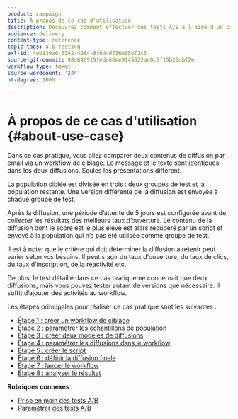 ```yaml
---
product: campaign
title: À propos de ce cas d'utilisation
description: Découvrez comment effectuer des tests A/B à l’aide d’un cas d’utilisation spécifique.
audience: delivery
content-type: reference
topic-tags: a-b-testing
exl-id: 4eb139a0-5342-4084-9f6d-d736e05bf1c6
source-git-commit: 98d646919fedc66ee9145522ad0c5f15b25dbf2e
workflow-type: tm+mt
source-wordcount: '244'
ht-degree: 100%

---
```


# À propos de ce cas d&#39;utilisation {#about-use-case}

Dans ce cas pratique, vous allez comparer deux contenus de diffusion par email via un workflow de ciblage. Le message et le texte sont identiques dans les deux diffusions. Seules les présentations diffèrent.

La population ciblée est divisée en trois : deux groupes de test et la population restante. Une version différente de la diffusion est envoyée à chaque groupe de test.

Après la diffusion, une période d’attente de 5 jours est configurée avant de collecter les résultats des meilleurs taux d’ouverture. Le contenu de la diffusion dont le score est le plus élevé est alors récupéré par un script et envoyé à la population qui n’a pas été utilisée comme groupe de test.

Il est à noter que le critère qui doit déterminer la diffusion à retenir peut varier selon vos besoins. Il peut s&#39;agir du taux d&#39;ouverture, du taux de clics, du taux d&#39;inscription, de la réactivité etc.

De plus, le test détaillé dans ce cas pratique ne concernait que deux diffusions, mais vous pouvez tester autant de versions que nécessaire. Il suffit d’ajouter des activités au workflow.

Les étapes principales pour réaliser ce cas pratique sont les suivantes :

* [Étape 1 : créer un workflow de ciblage](../../delivery/using/a-b-testing-uc-targeting-workflow.md)
* [Étape 2 : paramétrer les échantillons de population](../../delivery/using/a-b-testing-uc-population-samples.md)
* [Étape 3 : créer deux modèles de diffusions](../../delivery/using/a-b-testing-uc-delivery-templates.md)
* [Étape 4 : paramétrer les diffusions dans le workflow](../../delivery/using/a-b-testing-uc-configuring-deliveries.md)
* [Étape 5 : créer le script](../../delivery/using/a-b-testing-uc-script.md)
* [Étape 6 : définir la diffusion finale](../../delivery/using/a-b-testing-uc-final-delivery.md)
* [Étape 7 : lancer le workflow](../../delivery/using/a-b-testing-uc-start-workflow.md)
* [Étape 8 : analyser le résultat](../../delivery/using/a-b-testing-uc-analyzing.md)

**Rubriques connexes :**

* [Prise en main des tests A/B](../../delivery/using/get-started-a-b-testing.md)
* [Paramétrer des tests A/B](../../delivery/using/configuring-a-b-testing.md)
